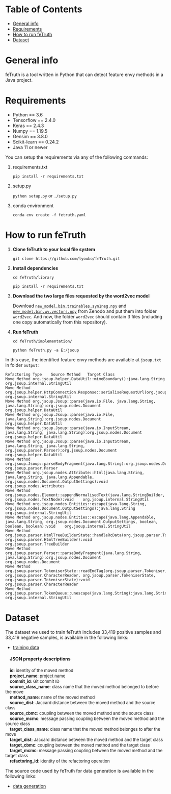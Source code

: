 # Table of Contents

- [General info](#general-info)
- [Requirements](#requirements)
- [How to run feTruth](#how-to-run-fetruth)
- [Dataset](#dataset)

# General info

feTruth is a tool written in Python that can detect feature envy methods in a Java project.

# Requirements

- Python == 3.6
- Tensorflow == 2.4.0
- Keras == 2.4.3
- Numpy == 1.19.5
- Gensim == 3.8.0
- Scikit-learn == 0.24.2
- Java 11 or newer

You can setup the requirements via any of the following commands:

1. requirements.txt

   `pip install -r requirements.txt`

2. setup.py

   `python setup.py` or `./setup.py`

3. conda environment

   `conda env create -f fetruth.yaml`

# How to run feTruth

1. **Clone feTruth to your local file system**

   `git clone https://github.com/lyoubo/feTruth.git`


2. **Install dependencies**

   `cd feTruth/library`

   `pip install -r requirements.txt`


3. **Download the two large files requested by the word2vec model**

   Download [`new_model.bin.trainables.syn1neg.npy`](https://doi.org/10.5281/zenodo.5749111) and [`new_model.bin.wv.vectors.npy`](https://doi.org/10.5281/zenodo.5749111) from Zenodo and put them into folder `word2vec`. And now, the folder `word2vec` should contain 3 files (including one copy automatically from this repository).


4. **Run feTruth**

   `cd feTruth/implementation/`

   `python feTruth.py -a E:/jsoup`

In this case, the identified feature envy methods are available at `jsoup.txt` in folder `output`:

    Refactoring Type	Source Method	Target Class
    Move Method	org.jsoup.helper.DataUtil::mimeBoundary():java.lang.String 	 org.jsoup.internal.StringUtil
    Move Method	org.jsoup.helper.HttpConnection.Response::serialiseRequestUrl(org.jsoup.Connection.Request):void 	 org.jsoup.internal.StringUtil
    Move Method	org.jsoup.Jsoup::parse(java.io.File, java.lang.String, java.lang.String):org.jsoup.nodes.Document 	 org.jsoup.helper.DataUtil
    Move Method	org.jsoup.Jsoup::parse(java.io.File, java.lang.String):org.jsoup.nodes.Document 	 org.jsoup.helper.DataUtil
    Move Method	org.jsoup.Jsoup::parse(java.io.InputStream, java.lang.String, java.lang.String):org.jsoup.nodes.Document 	 org.jsoup.helper.DataUtil
    Move Method	org.jsoup.Jsoup::parse(java.io.InputStream, java.lang.String, java.lang.String, org.jsoup.parser.Parser):org.jsoup.nodes.Document 	 org.jsoup.helper.DataUtil
    Move Method	org.jsoup.Jsoup::parseBodyFragment(java.lang.String):org.jsoup.nodes.Document 	 org.jsoup.parser.Parser
    Move Method	org.jsoup.nodes.Attribute::html(java.lang.String, java.lang.String, java.lang.Appendable, org.jsoup.nodes.Document.OutputSettings):void 	 org.jsoup.nodes.Attributes
    Move Method	org.jsoup.nodes.Element::appendNormalisedText(java.lang.StringBuilder, org.jsoup.nodes.TextNode):void 	 org.jsoup.internal.StringUtil
    Move Method	org.jsoup.nodes.Entities::escape(java.lang.String, org.jsoup.nodes.Document.OutputSettings):java.lang.String 	 org.jsoup.internal.StringUtil
    Move Method	org.jsoup.nodes.Entities::escape(java.lang.Appendable, java.lang.String, org.jsoup.nodes.Document.OutputSettings, boolean, boolean, boolean):void 	 org.jsoup.internal.StringUtil
    Move Method	org.jsoup.parser.HtmlTreeBuilderState::handleRcData(org.jsoup.parser.Token.StartTag, org.jsoup.parser.HtmlTreeBuilder):void 	 org.jsoup.parser.TreeBuilder
    Move Method	org.jsoup.parser.Parser::parseBodyFragment(java.lang.String, java.lang.String):org.jsoup.nodes.Document 	 org.jsoup.nodes.Document
    Move Method	org.jsoup.parser.TokeniserState::readEndTag(org.jsoup.parser.Tokeniser, org.jsoup.parser.CharacterReader, org.jsoup.parser.TokeniserState, org.jsoup.parser.TokeniserState):void 	 org.jsoup.parser.CharacterReader
    Move Method	org.jsoup.parser.TokenQueue::unescape(java.lang.String):java.lang.String 	 org.jsoup.internal.StringUtil

# Dataset

The dataset we used to train feTruth includes 33,419 positive samples and 33,419 negative samples, is available in the following links:

- [training data](dataset/training_data/)

#### &emsp;JSON property descriptions

&emsp;<font size=2>**id**: identity of the moved method</font>  
&emsp;<font size=2>**project_name**: project name</font>    
&emsp;<font size=2>**commit_id**: Git commit ID</font>    
&emsp;<font size=2>**source_class_name**: class name that the moved method belonged to before the move</font>    
&emsp;<font size=2>**method_name**: name of the moved method</font>    
&emsp;<font size=2>**source_dist**: Jaccard distance between the moved method and the source class</font>    
&emsp;<font size=2>**source_cbmc**: coupling between the moved method and the source class</font>    
&emsp;<font size=2>**source_mcmc**: message passing coupling between the moved method and the source class</font>    
&emsp;<font size=2>**target_class_name**: class name that the moved method belonges to after the move</font>    
&emsp;<font size=2>**target_dist**: Jaccard distance between the moved method and the target class</font>    
&emsp;<font size=2>**target_cbmc**: coupling between the moved method and the target class</font>    
&emsp;<font size=2>**target_mcmc**: message passing coupling between the moved method and the target class</font>    
&emsp;<font size=2>**refactoring_id**: identity of the refactoring operation</font>

The source code used by feTruth for data generation is available in the following links:

- [data generation](dataset/data_generation)
